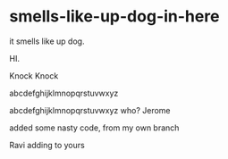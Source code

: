 smells-like-up-dog-in-here
==========================

it smells like up dog.

HI.

Knock Knock

abcdefghijklmnopqrstuvwxyz

abcdefghijklmnopqrstuvwxyz who? Jerome



added some nasty code, from my own branch

Ravi adding to yours
